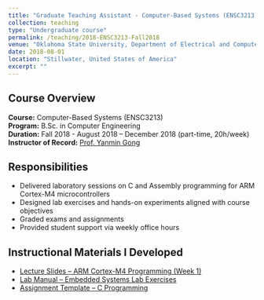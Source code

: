 ```yaml
---
title: "Graduate Teaching Assistant - Computer-Based Systems (ENSC3213) - Fall 2018"
collection: teaching
type: "Undergraduate course"
permalink: /teaching/2018-ENSC3213-Fall2018
venue: "Oklahoma State University, Department of Electrical and Computer Engineering"
date: 2018-08-01
location: "Stillwater, United States of America"
excerpt: ""
---
```


## Course Overview

**Course:** Computer-Based Systems (ENSC3213)  
**Program:** B.Sc. in Computer Engineering  
**Duration:** Fall 2018 - August 2018 – December 2018 (part-time, 20h/week)  
**Instructor of Record:** [Prof. Yanmin Gong](https://yanmingong.github.io/)

## Responsibilities

- Delivered laboratory sessions on C and Assembly programming for ARM Cortex-M4 microcontrollers  
- Designed lab exercises and hands-on experiments aligned with course objectives  
- Graded exams and assignments  
- Provided student support via weekly office hours

## Instructional Materials I Developed

- [Lecture Slides – ARM Cortex-M4 Programming (Week 1)](/assets/slides/ensc3213/week1_arm_intro.pdf)
- [Lab Manual – Embedded Systems Lab Exercises](/assets/slides/ensc3213/lab_manual.pdf)
- [Assignment Template – C Programming](/assets/slides/ensc3213/c_assignment_template.zip)